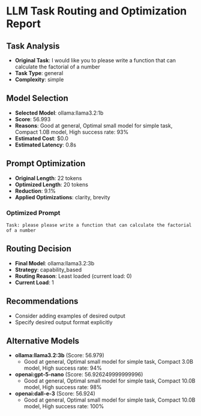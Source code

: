 # LLM Task Routing and Optimization Report

## Task Analysis
- **Original Task**: I would like you to please write a function that can calculate the factorial of a number
- **Task Type**: general
- **Complexity**: simple

## Model Selection
- **Selected Model**: ollama:llama3.2:1b
- **Score**: 56.993
- **Reasons**: Good at general, Optimal small model for simple task, Compact 1.0B model, High success rate: 93%
- **Estimated Cost**: $0.0
- **Estimated Latency**: 0.8s

## Prompt Optimization
- **Original Length**: 22 tokens
- **Optimized Length**: 20 tokens
- **Reduction**: 9.1%
- **Applied Optimizations**: clarity, brevity

### Optimized Prompt
```
Task: please please write a function that can calculate the factorial of a number
```

## Routing Decision
- **Final Model**: ollama:llama3.2:3b
- **Strategy**: capability_based
- **Routing Reason**: Least loaded (current load: 0)
- **Current Load**: 1

## Recommendations
- Consider adding examples of desired output
- Specify desired output format explicitly

## Alternative Models
- **ollama:llama3.2:3b** (Score: 56.979)
  - Good at general, Optimal small model for simple task, Compact 3.0B model, High success rate: 94%
- **openai:gpt-5-nano** (Score: 56.926249999999996)
  - Good at general, Optimal small model for simple task, Compact 10.0B model, High success rate: 98%
- **openai:dall-e-3** (Score: 56.924)
  - Good at general, Optimal small model for simple task, Compact 10.0B model, High success rate: 100%
